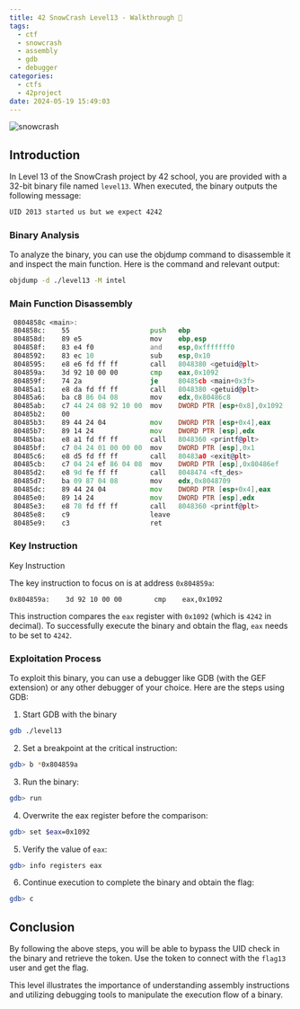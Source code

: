 ```yaml
---
title: 42 SnowCrash Level13 - Walkthrough 🤖
tags:
  - ctf
  - snowcrash
  - assembly
  - gdb
  - debugger
categories:
  - ctfs
  - 42project
date: 2024-05-19 15:49:03
---
```


![snowcrash](/images/snowcrash.png)

## Introduction

In Level 13 of the SnowCrash project by 42 school, you are provided with a 32-bit binary file named `level13`. When executed, the binary outputs the following message:

```sh ./level13
UID 2013 started us but we expect 4242
```

### Binary Analysis
To analyze the binary, you can use the objdump command to disassemble it and inspect the main function. Here is the command and relevant output:

```sh
objdump -d ./level13 -M intel
```

### Main Function Disassembly


```asm
 0804858c <main>:
 804858c:    55                    push   ebp
 804858d:    89 e5                 mov    ebp,esp
 804858f:    83 e4 f0              and    esp,0xfffffff0
 8048592:    83 ec 10              sub    esp,0x10
 8048595:    e8 e6 fd ff ff        call   8048380 <getuid@plt>
 804859a:    3d 92 10 00 00        cmp    eax,0x1092
 804859f:    74 2a                 je     80485cb <main+0x3f>
 80485a1:    e8 da fd ff ff        call   8048380 <getuid@plt>
 80485a6:    ba c8 86 04 08        mov    edx,0x80486c8
 80485ab:    c7 44 24 08 92 10 00  mov    DWORD PTR [esp+0x8],0x1092
 80485b2:    00 
 80485b3:    89 44 24 04           mov    DWORD PTR [esp+0x4],eax
 80485b7:    89 14 24              mov    DWORD PTR [esp],edx
 80485ba:    e8 a1 fd ff ff        call   8048360 <printf@plt>
 80485bf:    c7 04 24 01 00 00 00  mov    DWORD PTR [esp],0x1
 80485c6:    e8 d5 fd ff ff        call   80483a0 <exit@plt>
 80485cb:    c7 04 24 ef 86 04 08  mov    DWORD PTR [esp],0x80486ef
 80485d2:    e8 9d fe ff ff        call   8048474 <ft_des>
 80485d7:    ba 09 87 04 08        mov    edx,0x8048709
 80485dc:    89 44 24 04           mov    DWORD PTR [esp+0x4],eax
 80485e0:    89 14 24              mov    DWORD PTR [esp],edx
 80485e3:    e8 78 fd ff ff        call   8048360 <printf@plt>
 80485e8:    c9                    leave
 80485e9:    c3                    ret
```

### Key Instruction
Key Instruction

The key instruction to focus on is at address `0x804859a`:

```assembly
0x804859a:    3d 92 10 00 00        cmp    eax,0x1092
```

This instruction compares the `eax` register with `0x1092` (which is `4242` in decimal). To successfully execute the binary and obtain the flag, `eax` needs to be set to `4242`.

### Exploitation Process

To exploit this binary, you can use a debugger like GDB (with the GEF extension) or any other debugger of your choice. Here are the steps using GDB:

1. Start GDB with the binary

```sh
gdb ./level13
```

2. Set a breakpoint at the critical instruction:

```sh
gdb> b *0x804859a
```

3.  Run the binary:

```sh
gdb> run
```

4. Overwrite the eax register before the comparison:

```sh
gdb> set $eax=0x1092
```

5. Verify the value of `eax`:

```sh
gdb> info registers eax
```

6. Continue execution to complete the binary and obtain the flag:

```sh
gdb> c
```

## Conclusion

By following the above steps, you will be able to bypass the UID check in the binary and retrieve the token. Use the token to connect with the `flag13` user and get the flag.

This level illustrates the importance of understanding assembly instructions and utilizing debugging tools to manipulate the execution flow of a binary.
